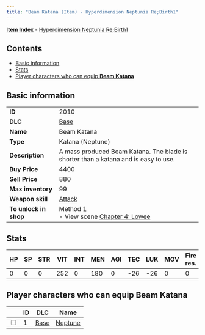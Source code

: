 ```yaml
---
title: "Beam Katana (Item) - Hyperdimension Neptunia Re;Birth1"
---
```


[**Item Index**](/neptunia/rb1/item/index.html) - [Hyperdimension Neptunia Re;Birth1](/neptunia/rb1)

## Contents

- [Basic information](#basic-information)
- [Stats](#stats)
- [Player characters who can equip **Beam Katana**](#player-characters-who-can-equip-beam-katana)

## Basic information

|   |   |
| -- | -- |
| **ID** | 2010 |
| **DLC** | [Base](/neptunia/rb1/dlc/1-base.html) |
| **Name** | Beam Katana |
| **Type** | Katana (Neptune) |
| **Description** | A mass produced Beam Katana. The blade is shorter than a katana and is easy to use. |
| **Buy Price** | 4400 |
| **Sell Price** | 880 |
| **Max inventory** | 99 |
| **Weapon skill** | [Attack](/neptunia/rb1/skill/1-1-attack.html) |
| **To unlock in shop** | Method 1<br />- View scene [Chapter 4: Lowee](/neptunia/rb1/scene/1-402-chapter-4-lowee.html) |

## Stats

| HP | SP | STR | VIT | INT | MEN | AGI | TEC | LUK | MOV | Fire res. | Ice res. | Wind res. | Lightning res. |
| -- | -- | --- | --- | --- | --- | --- | --- | --- | --- | --------- | -------- | --------- | -------------- |
| 0 | 0 | 0 | 252 | 0 | 180 | 0 | -26 | -26 | 0 | 0 | 0 | 0 | 0 |

## Player characters who can equip **Beam Katana**

|    | ID | DLC | Name |
| -- | -- | --- | ---- |
| <input type="checkbox" id="rb1-player-1-1" class="trackbox" /> | 1 | [Base](/neptunia/rb1/dlc/1-base.html) | [Neptune](/neptunia/rb1/player/1-1-neptune.html) |